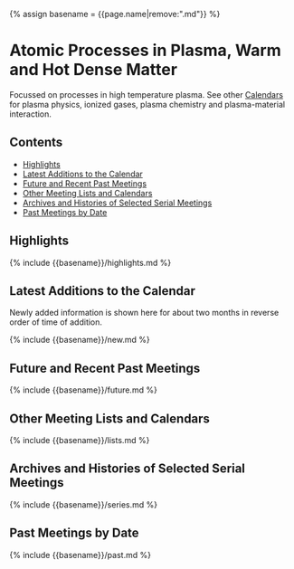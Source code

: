 <head>
  <link rel="stylesheet" href="assets/style.css">
</head>

{% assign basename = {{page.name|remove:".md"}} %}

# Atomic Processes in Plasma, Warm and Hot Dense Matter

Focussed on processes in high temperature plasma. See other [Calendars](./) for plasma physics, ionized gases, plasma chemistry and plasma-material interaction.

## Contents

- [Highlights](#highlights)
- [Latest Additions to the Calendar](#latest-additions-to-the-calendar)
- [Future and Recent Past Meetings](#future-and-recent-past-meetings)
- [Other Meeting Lists and Calendars](#other-meeting-lists-and-calendars)
- [Archives and Histories of Selected Serial Meetings](#archives-and-histories-of-selected-serial-meetings)
- [Past Meetings by Date](#past-meetings-by-date)

## Highlights

{% include {{basename}}/highlights.md %}

## Latest Additions to the Calendar

Newly added information is shown here for about two months in reverse order of time of addition.

{% include {{basename}}/new.md %}

## Future and Recent Past Meetings

{% include {{basename}}/future.md %}

## Other Meeting Lists and Calendars

{% include {{basename}}/lists.md %}

## Archives and Histories of Selected Serial Meetings

{% include {{basename}}/series.md %}

## Past Meetings by Date

{% include {{basename}}/past.md %}
